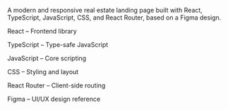 A modern and responsive real estate landing page built with React, TypeScript, JavaScript, CSS, and React Router, based on a Figma design.

React – Frontend library

TypeScript – Type-safe JavaScript

JavaScript – Core scripting

CSS – Styling and layout

React Router – Client-side routing

Figma – UI/UX design reference
